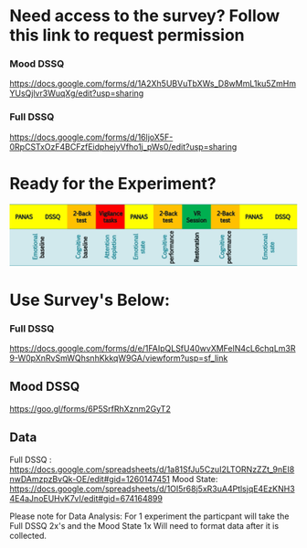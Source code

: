 # Need access to the survey? Follow this link to request permission

### Mood DSSQ 
https://docs.google.com/forms/d/1A2Xh5UBVuTbXWs_D8wMmL1ku5ZmHmYUsQjlvr3WuqXg/edit?usp=sharing

### Full DSSQ

https://docs.google.com/forms/d/16ljoX5F-0RpCSTxOzF4BCFzfEidphejyVfho1j_pWs0/edit?usp=sharing

# Ready for the Experiment? 

![Timeline](https://github.com/MarkusLoennig/project_template/blob/master/IMAGES/PictureTimeline.jpg)
# Use Survey's Below:

### Full DSSQ
https://docs.google.com/forms/d/e/1FAIpQLSfU40wvXMFelN4cL6chqLm3R9-W0pXnRvSmWQhsnhKkkqW9GA/viewform?usp=sf_link

## Mood DSSQ
https://goo.gl/forms/6P5SrfRhXznm2GyT2


## Data 

Full DSSQ : https://docs.google.com/spreadsheets/d/1a81SfJu5CzuI2LTORNzZZt_9nEI8nwDAmzpzBvQk-OE/edit#gid=1260147451
Mood State: https://docs.google.com/spreadsheets/d/1OI5r68j5xR3uA4PtlsjqE4EzKNH34E4aJnoEUHvK7vI/edit#gid=674164899

Please note for Data Analysis: For 1 experiment the particpant will take the Full DSSQ 2x's and the Mood State 1x
Will need to format data after it is collected.
